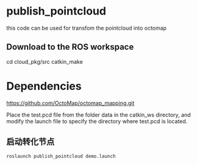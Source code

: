 # publish_pointcloud
this code can be used for transfom the pointcloud into octomap

## Download to the ROS workspace

   cd cloud_pkg/src
   catkin_make

# Dependencies

https://github.com/OctoMap/octomap_mapping.git

Place the test.pcd file from the folder data in the catkin_ws directory, and modify the launch file to specify the directory where test.pcd is located.

## 启动转化节点
   
    roslaunch publish_pointcloud demo.launch
